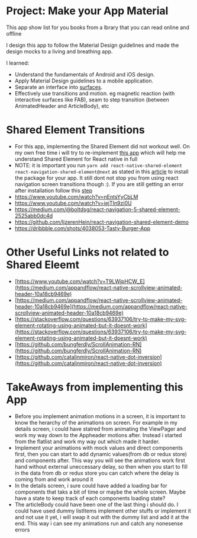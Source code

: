 # Project: Make your App Material

This app show list for you books from a lbrary that you can read online and offline

I design this app to follow the Material Design guidelines and made the design mocks to a living and breathing app.

I learned: 
- Understand the fundamentals of Android and iOS design.
- Apply Material Design guidelines to a mobile application.
- Separate an interface into [surfaces](https://material.io/design/environment/elevation.html).
- Effectively use transitions and motion. eg magnetic reaction (with interactive surfaces like FAB), seam to step transition (between AnimatedHeader and ArticleBody), etc


# Shared Element Transitions
- For this app, implementing the Shared Element did not workout well. On my own free time i will try to re-implement [this app](https://github.com/IjzerenHein/react-native-shared-element/tree/master/test-app) which will help me understand Shared Element for React native in full
- NOTE: it is important you run `yarn add react-native-shared-element react-navigation-shared-element@next` as stated in this [article](https://blog.logrocket.com/how-to-use-shared-element-transition-with-react-navigation-v5/) to install the package for your app. It still dont not stop you from using react navigation screen transitions though :). If you are still getting an error after installation follow this [step](https://www.youtube.com/watch?v=sUAle04RTvk)
- https://www.youtube.com/watch?v=nEntsYyCbLM
- https://www.youtube.com/watch?v=iejTIn9zi0U
- https://medium.com/@boltdsg/react-navigation-5-shared-element-2525abb0dc4d
- https://github.com/IjzerenHein/react-navigation-shared-element-demo
- https://dribbble.com/shots/4038053-Tasty-Burger-App

# Other Useful Links not related to Shared Eleemt
- [https://www.youtube.com/watch?v=T9LWjpHCW_E](https://medium.com/appandflow/react-native-scrollview-animated-header-10a18cb9469e)
- [https://medium.com/appandflow/react-native-scrollview-animated-header-10a18cb9469e](https://medium.com/appandflow/react-native-scrollview-animated-header-10a18cb9469e)
- [https://stackoverflow.com/questions/63937106/try-to-make-my-svg-element-rotating-using-animated-but-it-doesnt-work](https://stackoverflow.com/questions/63937106/try-to-make-my-svg-element-rotating-using-animated-but-it-doesnt-work)
- [https://github.com/bungferdly/ScrollAnimation-RN](https://github.com/bungferdly/ScrollAnimation-RN)
- [https://github.com/catalinmiron/react-native-dot-inversion](https://github.com/catalinmiron/react-native-dot-inversion)

# TakeAways from implementing this App
- Before you implement animation motions in a screen, it is important to know the herarchy of the animations on screen. For example in my details screen, i could have statred from animating the ViewPager and work my way down to the Appheader motions after. Instead i started from the flatlist and work my way out which made it harder.
- Implement your animations with mock values and direct components first, then you can start to add dynamic values(from db or redux store) and components after. This way you will see the animations work first hand without external uneccessary delay, so then when you start to fill in the data from db or redux store you can catch where the delay is coming from and work around it
- In the details screen, i sure could have added a loading bar for components that taks a bit of time or maybe the whole screen. Maybe have a state to keep track of each components loading state?
- The articleBody could have been one of the last thing i should do. I could have used dummy listItems implement other stuffs or implement it and not use it yet, i will swap it out with the dummy list and add it at the end. This way i can see my animations run and catch any nonesense errors